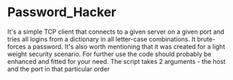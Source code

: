 # Password_Hacker
 It's a simple TCP client that connects to a given server on a given port and tries all logins from a dictionary in all letter-case combinations.
 It brute-forces a password. 
 It's also worth mentioning that it was created for a light weight security scenario. 
 For further use the code should probably be enhanced and fitted for your need. 
 The script takes 2 arguments - the host and the port in that particular order
